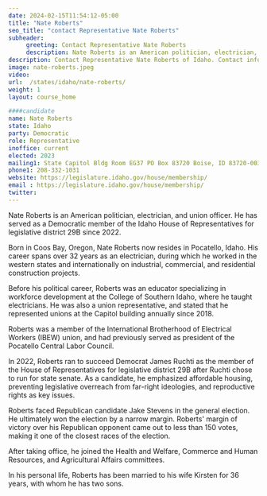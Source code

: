 ```yaml
---
date: 2024-02-15T11:54:12-05:00
title: "Nate Roberts"
seo_title: "contact Representative Nate Roberts"
subheader:
     greeting: Contact Representative Nate Roberts
     description: Nate Roberts is an American politician, electrician, and union officer. He has served as a Democratic member of the Idaho House of Representatives for legislative district 29B since 2022.
description: Contact Representative Nate Roberts of Idaho. Contact information for Nate Roberts includes email address, phone number, and mailing address.
image: nate-roberts.jpeg
video:
url:  /states/idaho/nate-roberts/
weight: 1
layout: course_home

####candidate
name: Nate Roberts
state: Idaho
party: Democratic
role: Representative
inoffice: current
elected: 2023
mailing1: State Capitol Bldg Room EG37 PO Box 83720 Boise, ID 83720-0038
phone1: 208-332-1031
website: https://legislature.idaho.gov/house/membership/
email : https://legislature.idaho.gov/house/membership/
twitter:
---
```


Nate Roberts is an American politician, electrician, and union officer. He has served as a Democratic member of the Idaho House of Representatives for legislative district 29B since 2022.

Born in Coos Bay, Oregon, Nate Roberts now resides in Pocatello, Idaho. His career spans over 32 years as an electrician, during which he worked in the western states and internationally on industrial, commercial, and residential construction projects.

Before his political career, Roberts was an educator specializing in workforce development at the College of Southern Idaho, where he taught electricians. He was also a union representative, and stated that he represented unions at the Capitol building annually since 2018.

Roberts was a member of the International Brotherhood of Electrical Workers (IBEW) union, and had previously served as president of the Pocatello Central Labor Council.

In 2022, Roberts ran to succeed Democrat James Ruchti as the member of the House of Representatives for legislative district 29B after Ruchti chose to run for state senate. As a candidate, he emphasized affordable housing, preventing legislative overreach from far-right ideologies, and reproductive rights as key issues.

Roberts faced Republican candidate Jake Stevens in the general election. He ultimately won the election by a narrow margin. Roberts' margin of victory over his Republican opponent came out to less than 150 votes, making it one of the closest races of the election.

After taking office, he joined the Health and Welfare, Commerce and Human Resources, and Agricultural Affairs committees.

In his personal life, Roberts has been married to his wife Kirsten for 36 years, with whom he has two sons.
